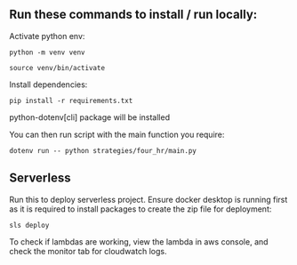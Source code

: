 ## Run these commands to install / run locally:

Activate python env:

```python -m venv venv```

```source venv/bin/activate```

Install dependencies:

```pip install -r requirements.txt```

python-dotenv[cli] package will be installed 

You can then run script with the main function you require:

```dotenv run -- python strategies/four_hr/main.py```

## Serverless

Run this to deploy serverless project. Ensure docker desktop is running first as it is required to install packages to create the zip file for deployment:

```sls deploy```

To check if lambdas are working, view the lambda in aws console, and check the monitor tab for cloudwatch logs. 